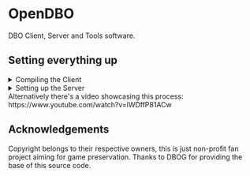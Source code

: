 # OpenDBO
DBO Client, Server and Tools software.

## Setting everything up
<details>
 <summary>Compiling the Client</summary>

1. **Download the necessary files:**
    - DirectX9: [Download Link](https://www.microsoft.com/en-us/download/details.aspx?id=6812)
        - In case of encountering error S1023, execute the following commands:
            ```
            MsiExec.exe /passive /X{F0C3E5D1-1ADE-321E-8167-68EF0DE699A5}
            MsiExec.exe /passive /X{1D8E6291-B0D5-35EC-8441-6616F567A0F7}
            ```
    - Tools: [Google Drive Link](https://drive.google.com/drive/folders/1eITPtDifloOwp1q63H2HEeau6UqGNdfD?usp=sharing)
    - Client: [Google Drive Link](https://drive.google.com/drive/folders/1eITPtDifloOwp1q63H2HEeau6UqGNdfD?usp=sharing)
    - Download v142 build tools (C++ MFC) via Visual Studio Installer

2. **Navigate to the following path:** `source\repos\OpenDBO-Core` and extract the Tools there.
    - The RAR file should contain a folder named "3rd party."
    - Extract the RAR files inside "3rd Party" and keep the Xtreme Toolkit within it.

3. **Move the GFx SDK 3.3 folder into:** `source\repos\OpenDBO-Core\DBOClient\Lib\NtlFlasher`

4. **Access the GFx SDK 3.3 folder you just moved:**
    - Navigate to `source\repos\OpenDBO-Core\DBOClient\Lib\NtlFlasher\GFx SDK 3.3\3rdParty\jpeg-6b\gfx_projects\Win32`
    - Rename the folder named "Msvc80" to "Msvc142."

5. **Enter the Msvc142 folder and open the project:** "libjpeg.sln"

6. **Ensure the solution configuration in VS 2019 is set to:** "Release and Win32." If not, adjust it.

7. **Configure the libjpeg project settings:**
    - Right-click on libjpeg, go to Properties, and under Windows SDK Version, set it to the latest (10.0).
    - Change the Platform Toolset to (v142).
    - Right-click on libjpeg -> Build.

8. **Navigate to folder:** `source\repos\OpenDBO-Core\DboClient\DragonBall` and extract the client's contents.
    - The downloaded RAR file should contain a folder named DragonBall; copy and paste its contents into the specified path.
    - This RAR file is from the "Client" link provided above.

9. **Go to folder:** `source\repos\OpenDBO-Core\DboClient` and open "DboClient.sln"

10. **In Solution Explorer, go to DBO\Client.vcxproj and repeat step 7.**

11. **In Solution Explorer, navigate to Tools\2DParticleEditor, right-click, and unload it.**

12. **Right-click on Client.vcxproj -> Build**
    - You should encounter only one error after compiling: 'libjpeg.lob'

13. **Right-click on Client.vcxproj then go to properties:**
    - Navigate to Linker -> General -> Additional Library Directories.
    - Update the paths to match your system: 
        - `$(SolutionDir)Lib\NtlFlasher\GFx SDK 3.3\Lib\$(PlatformName)\Msvc80\Release`
        - `$(SolutionDir)Lib\NTlFlasher\GFx SDK 3.3\3rdParty\jpeg-6b\lib\$(PlatformName)\Msvc142\Release`

14. **Right-click on Client.vcxproj -> Rebuild**

15. **The Client should have compiled successfully.**

</details>

<details>
 <summary>Setting up the Server</summary>

1. **Requirements:**
    - Windows 10
    - 8 GB of RAM

2. **Download and install Visual Studio 2019:**
    - [Visual Studio 2019](https://my.visualstudio.com/Downloads?q=visual%20studio%202019)
    - Select the "Community - Free Download" option to obtain the installer app.
    - Open the installer app and follow these steps:
        - Navigate to the "Workloads" section and install both "Desktop development with C++" and "Game development with C++."
        - In the "Individual components" section, install "C++ Clang-cl for v142 build tools (x64/x86)."
    - Click "Install while downloading" and wait for the process to complete.

3. **Download and extract the OpenDBO-Core Repository:**
    - [OpenDBO-Core Repository](https://github.com/OpenDBO/OpenDBO-Core). Click "Code" -> Download ZIP.
    - Extract the ZIP file to the main folder named "OpenDBO-Core."

4. **Download and install/extract additional programs:**
    - DirectX9 SDK: [DirectX9 SDK](https://www.microsoft.com/en-u…oad/details.aspx?id=23549)
    - GFx SDK: GFx SDK 3.3 -> Extract the "GFx SDK" folder into "OpenDBO-Core/DboClient/Lib/NtlFlasher"
    - Xtreme ToolkitPro: Xtreme ToolkitPro v15.2.1 -> Extract the folder into "OpenDBO-Core/3rdParty"

5. **Compile the private server using Visual Studio 2019:**
    - Navigate to the "OpenDBO-Core" main folder, then to the "Dboserver" subfolder.
    - Double-click "Dboserver.sln" to open it in Visual Studio 2019.
    - Ensure "Release" and "x64" are selected from the top bar.
    - In the "Solution Explorer," under "Server," right-click each server (AuthServer, CharServer, etc.) and click "Build" one by one.
    - Wait for the server executable files to finish compiling.

6. **Download and install XAMPP (you can also install the latest version of MariaDB directly, if so, you can skip this step and some steps of 7.):**
    - Deactivate User Account Control (UAC) by searching for "msconfig" in Windows, accessing the "tools" tab, and selecting "Disable UAC."
    - Download and install XAMPP from [XAMPP](https://www.apachefriends.org/index.html)
    - Navigate to "C:/xampp/apache/conf/httpd.conf" in Explorer.
    - Open "httpd.conf" in Notepad, change the port to "Listen 8080," and change "ServerName localhost:" to "ServerName localhost:8080."
    - In the XAMPP Control Panel, start "Apache" and "MySQL."
    - Ensure your antivirus accepts XAMPP.

7. **Open your browser and type: "localhost:8080/phpmyadmin/"**
    - Click "New" in the left column.
    - Add a database named "dbo_acc" and click "make."
    - Click "import" at the top, choose file, and select "dbo_acc.sql" from "OpenDBO-Core/DboServer/Database."
    - Click "Start" at the bottom.
    - Repeat this for "dbo_char" and "dbo_log."
    - Within "dbo_acc," find "accounts," click "insert," and fill in a username and password.
    - Generate an MD5 Hash for the password using [MD5 Hash Generator](https://www.md5hashgenerator.com), paste it next to "Password_hash," and click "Start" at the bottom.
    - If you want GM permissions make sure to set `admin` and `isgm` to `10` in the `accounts` table and `gamemaster` to `10` in the `characters` tabel from the `dbo_char` database.

8. **Change the server .ini files:**
    - Navigate to "OpenDBO-Core/DboServer/ExecutionEnv/Config."
    - Open "AuthServer.ini," "CharServer.ini," etc., with Notepad.
    - Ensure all IP addresses are "127.0.0.1" and change the password to "test."

9. **Run the server executables:**
    - Go to "OpenDBO-Core/DboServer/ExecutionEnv."
    - Run `start_master_server.bat`
    - Run `start_query_server.bat` and wait until its done.
    - Run `start_char_server_0.bat`
    - Run `start_auth_server.bat`
    - Run `start_channel_0.bat` and wait until it finished (can take a lot of time, might need to press ENTER). Then close it.
    - Run `start_chat_server.bat` and wait until its done.
    - Run `start_channel_0.bat` again, `start_channel_1.bat` (if you need 2 channels) and `start_channel_9.bat`

10. **Download and extract the DBO Client Files:**
    - Development Client/Server Access
    - In the main folder, locate "ConfigOptions.xml," change the IP to "127.0.0.1" on each line, and save.
    - Run the client, enter your username and password, and you’re ready to go.

</details>
Alternatively there's a video showcasing this process: https://www.youtube.com/watch?v=lWDffP81ACw

## Acknowledgements
Copyright belongs to their respective owners, this is just non-profit fan project aiming for game preservation. Thanks to DBOG for providing the base of this source code.
